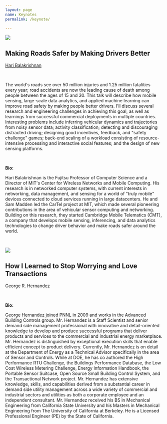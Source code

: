```yaml
---
layout: page
name: Keynotes
permalink: /keynote/

---
```


<img class="keynotepic" src="{{site.baseurl}}/resources/images/balakrishnan.jpg" />

<h2>Making Roads Safer by Making Drivers Better</h2>

[Hari Balakrishnan](http://nms.csail.mit.edu/~hari/)

<br/>

<p>The world's roads see over 50 million injuries and 1.25 million
fatalities every year; road accidents are now the leading cause of
death among people between the ages of 15 and 30. This talk will
describe how mobile sensing, large-scale data analytics, and applied
machine learning can improve road safety by making people better
drivers. I'll discuss several research and engineering challenges in
achieving this goal, as well as learnings from successful commercial
deployments in multiple countries. Interesting problems include
inferring vehicular dynamics and trajectories from noisy sensor data;
activity classification; detecting and discouraging distracted
driving; designing good incentives, feedback, and "safety challenge"
games; back-end scaling of a workload consisting of resource-intensive
processing and interactive social features; and the design of new
sensing platforms.</p>

<br/>

<strong>Bio:</strong>

<p>Hari Balakrishnan is the Fujitsu Professor of Computer Science and a
Director of MIT's Center for Wireless Networks and Mobile
Computing. His research is in networked computer systems, with current
interests in networking, data management, and sensing for a world of
"truly mobile" devices connected to cloud services running in large
datacenters. He and Sam Madden led the CarTel project at MIT, which
made several pioneering contributions in the area of vehicular sensor
computing and networking. Building on this research, they started
Cambridge Mobile Telematics (CMT), a company that develops mobile
sensing, inferencing, and data analytics technologies to change driver
behavior and make roads safer around the world. </p>

<br/>

<a name="hernandez"><img class="keynotepic" src="{{site.baseurl}}/resources/images/ghernandez.png" /></a>

<h2>How I Learned to Stop Worrying and Love Transactions</h2>

George R. Hernandez

<br/>

<strong>Bio: </strong>

<p> George Hernandez joined PNNL in 2009 and works in the Advanced Building
 Controls group. Mr. Hernandez is a Staff Scientist and senior demand side
 management professional with innovative and detail-oriented knowledge to
 develop and produce successful programs that deliver products and services
 to the commercial and industrial energy marketplace. Mr. Hernandez is
 distinguished by exceptional execution skills that enable efficient concept
 to product delivery. Currently, Mr. Hernandez is on detail at the Department
 of Energy as a Technical Advisor specifically in the area of Sensor and
 Controls.  While at DOE, he has co authored the High Performance RTU
 Challenge, the Buildings Performance Database, the Low Cost Wireless
 Metering Challenge, Energy Information Handbook, the Portable Sensor
 Suitcase, Open Source Small Building Control System, and the Transactional
 Network project.  Mr. Hernandez has extensive knowledge, skills, and
 capabilities derived from a substantial career in
 demand side utility management across a wide variety of commercial and
 industrial sectors and utilities as both a corporate employee and an
 independent consultant. Mr. Hernandez received his BS in Mechanical
 Engineering from California State University and his Masters in Mechanical
 Engineering from The University of California at Berkeley. He is a Licensed
 Professional Engineer (PE) by the State of California. </p>
